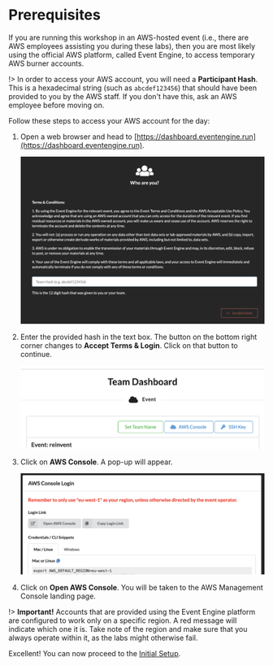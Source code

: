 # Prerequisites

If you are running this workshop in an AWS-hosted event (i.e., there are AWS employees assisting you during these labs), then you are most likely using the official AWS platform, called Event Engine, to access temporary AWS burner accounts.

!> In order to access your AWS account, you will need a **Participant Hash**. This is a hexadecimal string (such as `abcdef123456`) that should have been provided to you by the AWS staff. If you don't have this, ask an AWS employee before moving on.

Follow these steps to access your AWS account for the day:

1. Open a web browser and head to [https://dashboard.eventengine.run](https://dashboard.eventengine.run).

	![](./img/event-engine-initial-screen.png)

2. Enter the provided hash in the text box. The button on the bottom right corner changes to **Accept Terms & Login**. Click on that button to continue.

	![](./img/event-engine-dashboard.png)

3. Click on **AWS Console**. A pop-up will appear.

	![](./img/event-engine-aws-console2.png)

4. Click on **Open AWS Console**.  You will be taken to the AWS Management Console landing page.


!> **Important!** Accounts that are provided using the Event Engine platform are configured to work only on a specific region. A red message will indicate which one it is. Take note of the region and make sure that you always operate within it, as the labs might otherwise fail.


Excellent!  You can now proceed to the [Initial Setup](1-welcome/3-initial-setup.md).
